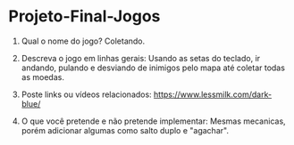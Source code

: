# Projeto-Final-Jogos

1. Qual o nome do jogo?
  Coletando.
  
2. Descreva o jogo em linhas gerais:
  Usando as setas do teclado, ir andando, pulando e desviando de inimigos pelo mapa até coletar todas as moedas.
  
3. Poste links ou vídeos relacionados: 
  https://www.lessmilk.com/dark-blue/
  
4. O que você pretende e não pretende implementar: 
  Mesmas mecanicas, porém adicionar algumas como salto duplo e "agachar".
  
